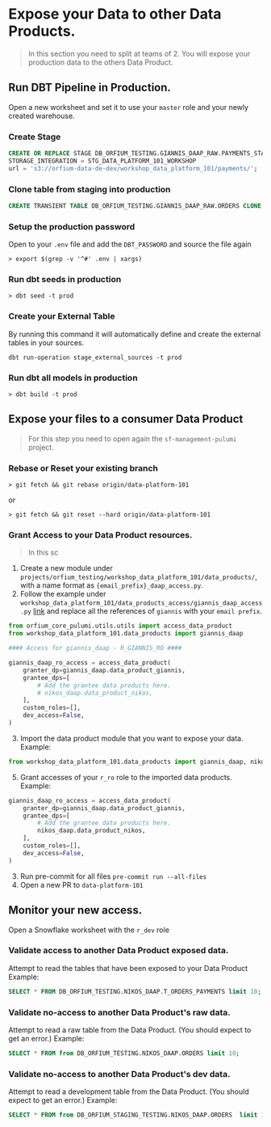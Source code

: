 # Expose your Data to other Data Products.
> In this section you need to split at teams of 2. You will expose your production data to the others Data Product.
## Run DBT Pipeline in Production.
Open a new worksheet and set it to use your `master` role and your newly created warehouse.

### Create Stage
```sql
CREATE OR REPLACE STAGE DB_ORFIUM_TESTING.GIANNIS_DAAP_RAW.PAYMENTS_STAGE  
STORAGE_INTEGRATION = STG_DATA_PLATFORM_101_WORKSHOP
url = 's3://orfium-data-de-dev/workshop_data_platform_101/payments/';
```

### Clone table from staging into production
```sql
CREATE TRANSIENT TABLE DB_ORFIUM_TESTING.GIANNIS_DAAP_RAW.ORDERS CLONE DB_ORFIUM_STAGING_TESTING.GIANNIS_DAAP_RAW.ORDERS
```

### Setup the production password
Open to your `.env` file and add the `DBT_PASSWORD` and source the file again
```shell
> export $(grep -v '^#' .env | xargs)
```

### Run dbt seeds in production
```shell
> dbt seed -t prod
```

### Create your External Table 
By running this command it will automatically define and create the external tables in your sources.
```shell
dbt run-operation stage_external_sources -t prod
```

### Run dbt all models in production
```shell
> dbt build -t prod
```

## Expose your files to a consumer Data Product
> For this step you need to open again the `sf-management-pulumi` project.

### Rebase or Reset your existing branch
```shell
> git fetch && git rebase origin/data-platform-101
```
or 
```shell
> git fetch && git reset --hard origin/data-platform-101 
```

### Grant Access to your Data Product resources.
> In this sc

1. Create a new module under `projects/orfium_testing/workshop_data_platform_101/data_products/`, 
with a name format as `{email_prefix}_daap_access.py`.
2. Follow the example under `workshop_data_platform_101/data_products_access/giannis_daap_access.py` [link](https://github.com/Orfium/sf-management-pulumi/blob/master/projects/orfium_testing/workshop_data_platform_101/data_products_access/giannis_daap_access.py)
and replace all the references of `giannis` with your `email prefix`.
```python
from orfium_core_pulumi.utils.utils import access_data_product
from workshop_data_platform_101.data_products import giannis_daap

#### Access for giannis_daap - R_GIANNIS_RO ####

giannis_daap_ro_access = access_data_product(
    granter_dp=giannis_daap.data_product_giannis,
    grantee_dps=[
        # Add the grantee data products here.
        # nikos_daap.data_product_nikos,
    ],
    custom_roles=[],
    dev_access=False,
)
```
3. Import the data product module that you want to expose your data. 
Example:
```python
from workshop_data_platform_101.data_products import giannis_daap, niko_daap
```
5. Grant accesses of your `r_ro` role to the imported data products.
Example: 
```python
giannis_daap_ro_access = access_data_product(
    granter_dp=giannis_daap.data_product_giannis,
    grantee_dps=[
        # Add the grantee data products here.
        nikos_daap.data_product_nikos,
    ],
    custom_roles=[],
    dev_access=False,
)
```
3. Run pre-commit for all files `pre-commit run --all-files`
4. Open a new PR to `data-platform-101` 

## Monitor your new access.
Open a Snowflake worksheet with the `r_dev` role 

### Validate access to another Data Product exposed data.
Attempt to read the tables that have been exposed to your Data Product
Example:
```SQL
SELECT * FROM DB_ORFIUM_TESTING.NIKOS_DAAP.T_ORDERS_PAYMENTS limit 10;
```

### Validate no-access to another Data Product's raw data.
Attempt to read a raw table from the Data Product. (You should expect to get an error.)
Example:
```SQL
SELECT * FROM from DB_ORFIUM_TESTING.NIKOS_DAAP.ORDERS limit 10;
```

### Validate no-access to another Data Product's dev data.
Attempt to read a development table from the Data Product. (You should expect to get an error.)
Example:
```SQL
SELECT * FROM from DB_ORFIUM_STAGING_TESTING.NIKOS_DAAP.ORDERS  limit 10;
```